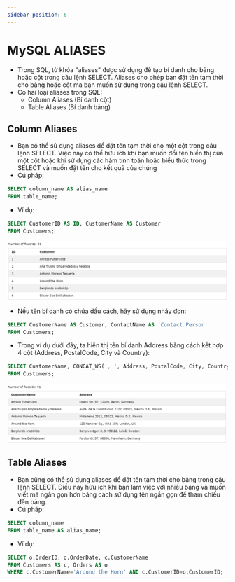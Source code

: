 ```yaml
---
sidebar_position: 6
---
```


# MySQL ALIASES

- Trong SQL, từ khóa "aliases" được sử dụng để tạo bí danh cho bảng hoặc cột trong câu lệnh SELECT. Aliases cho phép bạn đặt tên tạm thời cho bảng hoặc cột mà bạn muốn sử dụng trong câu lệnh SELECT.
- Có hai loại aliases trong SQL:
  - Column Aliases (Bí danh cột)
  - Table Aliases (Bí danh bảng)

## Column Aliases

- Bạn có thể sử dụng aliases để đặt tên tạm thời cho một cột trong câu lệnh SELECT. Việc này có thể hữu ích khi bạn muốn đổi tên hiển thị của một cột hoặc khi sử dụng các hàm tính toán hoặc biểu thức trong SELECT và muốn đặt tên cho kết quả của chúng
- Cú pháp:

```sql
SELECT column_name AS alias_name
FROM table_name;
```

- Ví dụ:

```sql
SELECT CustomerID AS ID, CustomerName AS Customer
FROM Customers;
```

![1706803728306](image/sql-aliases/1706803728306.png)

- Nếu tên bí danh có chứa dấu cách, hãy sử dụng nháy đơn:

```sql
SELECT CustomerName AS Customer, ContactName AS 'Contact Person'
FROM Customers;
```

- Trong ví dụ dưới đây, ta hiển thị tên bí danh Address bằng cách kết hợp 4 cột (Address, PostalCode, City và Country):

```sql
SELECT CustomerName, CONCAT_WS(', ', Address, PostalCode, City, Country) AS Address
FROM Customers;
```

![1706803934387](image/sql-aliases/1706803934387.png)

## Table Aliases

- Bạn cũng có thể sử dụng aliases để đặt tên tạm thời cho bảng trong câu lệnh SELECT. Điều này hữu ích khi bạn làm việc với nhiều bảng và muốn viết mã ngắn gọn hơn bằng cách sử dụng tên ngắn gọn để tham chiếu đến bảng.
- Cú pháp:

```sql
SELECT column_name
FROM table_name AS alias_name;
```

- Ví dụ:

```sql
SELECT o.OrderID, o.OrderDate, c.CustomerName
FROM Customers AS c, Orders AS o
WHERE c.CustomerName='Around the Horn' AND c.CustomerID=o.CustomerID;
```
